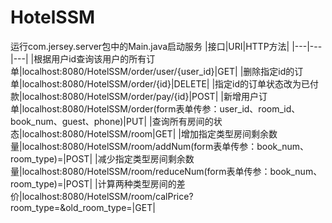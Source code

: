 # HotelSSM
运行com.jersey.server包中的Main.java启动服务
|接口|URI|HTTP方法|
|---|---|---|
|根据用户id查询该用户的所有订单|localhost:8080/HotelSSM/order/user/{user_id}|GET|
|删除指定id的订单|localhost:8080/HotelSSM/order/{id}|DELETE|
|指定id的订单状态改为已付款|localhost:8080/HotelSSM/order/pay/{id}|POST|
|新增用户订单|localhost:8080/HotelSSM/order(form表单传参：user_id、room_id、book_num、guest、phone)|PUT|
|查询所有房间的状态|localhost:8080/HotelSSM/room|GET|
|增加指定类型房间剩余数量|localhost:8080/HotelSSM/room/addNum(form表单传参：book_num、room_type)=|POST|
|减少指定类型房间剩余数量|localhost:8080/HotelSSM/room/reduceNum(form表单传参：book_num、room_type)=|POST|
|计算两种类型房间的差价|localhost:8080/HotelSSM/room/calPrice?room_type=&old_room_type=|GET|